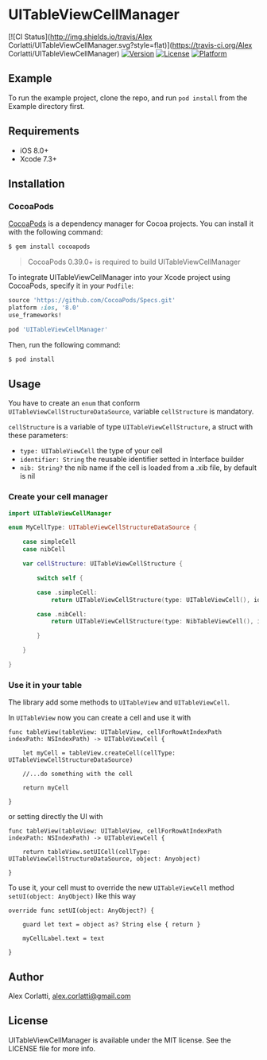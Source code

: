 # UITableViewCellManager

[![CI Status](http://img.shields.io/travis/Alex Corlatti/UITableViewCellManager.svg?style=flat)](https://travis-ci.org/Alex Corlatti/UITableViewCellManager)
[![Version](https://img.shields.io/cocoapods/v/UITableViewCellManager.svg?style=flat)](http://cocoapods.org/pods/UITableViewCellManager)
[![License](https://img.shields.io/cocoapods/l/UITableViewCellManager.svg?style=flat)](http://cocoapods.org/pods/UITableViewCellManager)
[![Platform](https://img.shields.io/cocoapods/p/UITableViewCellManager.svg?style=flat)](http://cocoapods.org/pods/UITableViewCellManager)

## Example

To run the example project, clone the repo, and run `pod install` from the Example directory first.

## Requirements

- iOS 8.0+
- Xcode 7.3+

## Installation

### CocoaPods

[CocoaPods](http://cocoapods.org) is a dependency manager for Cocoa projects. You can install it with the following command:

```bash
$ gem install cocoapods
```

> CocoaPods 0.39.0+ is required to build UITableViewCellManager

To integrate UITableViewCellManager into your Xcode project using CocoaPods, specify it in your `Podfile`:

```ruby
source 'https://github.com/CocoaPods/Specs.git'
platform :ios, '8.0'
use_frameworks!

pod 'UITableViewCellManager'
```

Then, run the following command:

```bash
$ pod install
```

## Usage

You have to create an ```enum``` that conform ```UITableViewCellStructureDataSource```, variable ```cellStructure``` is mandatory.

```cellStructure``` is a variable of type ```UITableViewCellStructure```, a struct with these parameters:

* ```type: UITableViewCell``` the type of your cell
* ```identifier: String``` the reusable identifier setted in Interface builder 
* ```nib: String?``` the nib name if the cell is loaded from a .xib file, by default is nil

### Create your cell manager
```swift
import UITableViewCellManager

enum MyCellType: UITableViewCellStructureDataSource {

    case simpleCell
    case nibCell

    var cellStructure: UITableViewCellStructure {

        switch self {

        case .simpleCell:
            return UITableViewCellStructure(type: UITableViewCell(), identifier: "SimpleCell")

        case .nibCell:
            return UITableViewCellStructure(type: NibTableViewCell(), identifier: "NibCell", nib: "NibTableViewCell")

        }

    }

}
```

### Use it in your table
The library add some methods to ```UITableView``` and ```UITableViewCell```.

In ```UITableView``` now you can create a cell and use it with 

``` 
func tableView(tableView: UITableView, cellForRowAtIndexPath indexPath: NSIndexPath) -> UITableViewCell {

 	let myCell = tableView.createCell(cellType: UITableViewCellStructureDataSource)

	//...do something with the cell

	return myCell

}

```
or setting directly the UI with

``` 
func tableView(tableView: UITableView, cellForRowAtIndexPath indexPath: NSIndexPath) -> UITableViewCell {

 	return tableView.setUICell(cellType: UITableViewCellStructureDataSource, object: Anyobject)

}

```
To use it, your cell must to override the new ```UITableViewCell``` method ```setUI(object: AnyObject)``` like this way

``` 
override func setUI(object: AnyObject?) {
        
	guard let text = object as? String else { return }
     
	myCellLabel.text = text
        
}

```

## Author

Alex Corlatti, alex.corlatti@gmail.com

## License

UITableViewCellManager is available under the MIT license. See the LICENSE file for more info.
